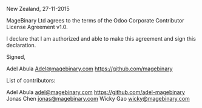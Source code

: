 
New Zealand, 27-11-2015

MageBinary Ltd agrees to the terms of the Odoo Corporate Contributor License
Agreement v1.0.

I declare that I am authorized and able to make this agreement and sign this
declaration.

Signed,

Adel Abula Adel@magebinary.com https://github.com/magebinary

List of contributors:

Adel Abula adel@magebinary.com https://github.com/adel-magebinary
Jonas Chen jonas@magebinary.com
Wicky Gao wicky@magebinary.com
